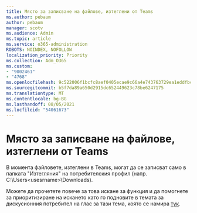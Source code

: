 ```yaml
---
title: Място за записване на файлове, изтеглени от Teams
ms.author: pebaum
author: pebaum
manager: scotv
ms.audience: Admin
ms.topic: article
ms.service: o365-administration
ROBOTS: NOINDEX, NOFOLLOW
localization_priority: Priority
ms.collection: Adm_O365
ms.custom:
- "9002461"
- "4768"
ms.openlocfilehash: 9c522006f1bcfc8aef0405ecae9c66a4e743763729ea1eddfbca30197e62e812
ms.sourcegitcommit: b5f7da89a650d2915dc652449623c78be6247175
ms.translationtype: MT
ms.contentlocale: bg-BG
ms.lasthandoff: 08/05/2021
ms.locfileid: "54061673"
---
```

# <a name="save-location-for-files-downloaded-from-teams"></a>Място за записване на файлове, изтеглени от Teams

В момента файловете, изтеглени в Teams, могат да се записват само в папката "Изтегляния" на потребителския профил (напр. C:\Users\<usesrname>\Downloads).

Можете да прочетете повече за това искане за функция и да помогнете за приоритизиране на искането като го подновите в темата за дискусионния потребител на глас за тази тема, която се намира [тук](https://microsoftteams.uservoice.com/forums/555103-public/suggestions/18693262-have-the-download-function-of-files-allow-you-to-s).
